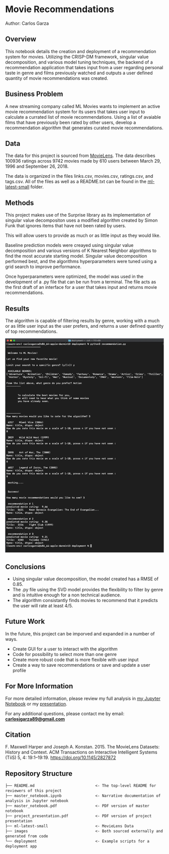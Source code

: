 # Movie Recommendations
Author: Carlos Garza

## Overview
This notebook details the creation and deployment of a recommendation system for movies. Utilizing the CRISP-DM framework, singular value decomposition, and various model tuning techniques, the backend of a recommendation application that takes input from a user regarding personal taste in genre and films previously watched and outputs a user defined quantity of movie recommendations was created.

## Business Problem
A new streaming company called ML Movies wants to implement an active movie recommendation system for its users that takes user input to calculate a currated list of movie recommendations. Using a list of avaiable films that have previously been rated by other users, develop a recommendation algorithm that generates curated movie recommendations.

## Data
The data for this project is sourced from [MovieLens](https://grouplens.org/datasets/movielens/latest/). The data describes 100936 ratings across 9742 movies made by 610 users between March 29, 1996 and September 26, 2018. 

The data is organized in the files links.csv, movies.csv, ratings.csv, and tags.csv. All of the files as well as a README.txt can be found in the [ml-latest-small](ml-latest-small) folder.

## Methods
This project makes use of the Surprise library as its implementation of singular value decompositon uses a modified algorithm created by Simon Funk that ignores items that have not been rated by users. 

This will allow users to provide as much or as little input as they would like.

Baseline prediction models were creayed using singular value decomposition and various versions of K Nearest Neighbor algorithms to find the most accurate starting model. Singular value decomposition performed best, and the algorithms hyperparameters were tuned using a grid search to improve performance. 

Once hyperparameters were optimized, the model was used in the development of a .py file that can be run from a terminal. The file acts as the first draft of an interface for a user that takes input and returns movie recommendations.

## Results
The algorithm is capable of filtering results by genre, working with a much or as little user input as the user prefers, and returns a user defined quantity of top recommendations.

![algorithm_output](images/algorithm_output.png)

## Conclusions
- Using singular value decomposition, the model created has a RMSE of 0.85.
- The .py file using the SVD model provides the flexibility to filter by genre and is intuitive enough for a non technical audience.
- The algorithm consistantly finds movies to recommend that it predicts the user will rate at least 4/5.

## Future Work
In the future, this project can be imporved and expanded in a number of ways.
- Create GUI for a user to interact with the algorithm
- Code for possibility to select more than one genre
- Create more robust code that is more flexible with user input
- Create a way to save recommendations or save and update a user profile

## For More Information
For more detailed information, please review my full analysis in [my Jupyter Notebook](./master_notebook.ipynb) or my [presentation](./project_presentation.pdf).

For any additional questions, please contact me by email: **carlosjgarza89@gmail.com**

## Citation
F. Maxwell Harper and Joseph A. Konstan. 2015. The MovieLens Datasets: History and Context. ACM Transactions on Interactive Intelligent Systems (TiiS) 5, 4: 19:1–19:19. https://doi.org/10.1145/2827872

## Repository Structure
```
├── README.md                           <- The top-level README for reviewers of this project
├── master_notebook.ipynb               <- Narrative documentation of analysis in Jupyter notebook
├── master_notebook.pdf                 <- PDF version of master notebook
├── project_presentation.pdf            <- PDF version of project presentation
├── ml-latest-small                     <- MovieLens Data
├── images                              <- Both sourced externally and generated from code
└── deployment                          <- Example scripts for a deployment app
```
